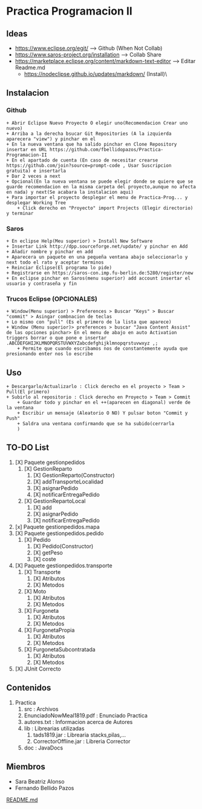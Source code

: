 # Practica Programacion II
## Ideas
+ https://www.eclipse.org/egit/ --> Github (When Not Collab)
+ https://www.saros-project.org/installation  --> Collab Share
+ https://marketplace.eclipse.org/content/markdown-text-editor --> Editar Readme.md
	+ https://nodeclipse.github.io/updates/markdown/ (Install)\
	
## Instalacion
### Github
	+ Abrir Eclipse Nuevo Proyecto O elegir uno(Recomendacion Crear uno nuevo)
	+ Arriba a la derecha bsucar Git Repositories (A la izquierda aparecera "view") y pinchar en el
	+ En la nueva ventana que ha salido pinchar en Clone Repository insertar en URL https://github.com/fbellidopazos/Practica-Programacion-II
	+ En el apartado de cuenta (En caso de necesitar crearse https://github.com/join?source=prompt-code , Usar Suscripcion gratuita) e insertarla 
	+ Dar 2 veces a next
	+ Opcional(En la nueva ventana se puede elegir donde se quiere que se guarde recomendacion en la misma carpeta del proyecto,aunque no afecta en nada) y next(Se acabara la instalacion aqui)
	+ Para importar el proyecto desplegar el menu de Practica-Prog... y desplegar Working Tree
		+ Click derecho en "Proyecto" import Projects (Elegir directorio) y terminar 
### Saros
	+ En eclipse Help(Meu superior) > Install New Software
	+ Insertar Link http://dpp.sourceforge.net/update/ y pinchar en Add 
	+ Añadir nombre y pinchar en add 
	+ Aparecera un paquete en una pequeña ventana abajo seleccionarlo y next todo el rato y aceptar terminos
	+ Reinciar Eclipse(El programa lo pide)
	+ Registrarse en https://saros-con.imp.fu-berlin.de:5280/register/new
	+ En eclipse pinchar en Saros(menu superior) add account insertar el usuario y contraseña y fin
### Trucos Eclipse (OPCIONALES)
	+ Window(Menu superior) > Preferences > Buscar "Keys" > Buscar "commit" > Asingar combnacion de teclas
	+ Lo mismo con "pull" (Es el primero de la lista que aparece)
	+ Window (Menu superior)> preferences > buscar "Java Content Assist" de las opciones pinchar> En el menu de abajo en auto Activation triggers borrar o que pone e insertar .ABCDEFGHIJKLMNOPQRSTUVWXYZabcdefghijklmnopqrstuvwxyz ,; 
		+ Permite que cuando escribamos nos de constantemente ayuda que presionando enter nos lo escribe 
	
## Uso
	+ Descargarlo/Actualizarlo : Click derecho en el proyecto > Team > Pull(El primero)
	+ Subirlo al repositorio : Click derecho en Proyecto > Team > Commit 
		+ Guardar todo y pinchar en el ++(aparecen en diagonal) verde de la ventana 
		+ Escribir un mensaje (Aleatorio O NO) Y pulsar boton "Commit y Push" 
		+ Saldra una ventana confirmando que se ha subido(cerrarla
		) 
		
	

## TO-DO List
1. [X] Paquete gestionpedidos
   1. [X] GestionReparto
      1. [X] GestionReparto(Constructor)
      1. [X] addTransporteLocalidad
      1. [X] asignarPedido
      1. [X] notificarEntregaPedido
   1. [X] GestionRepartoLocal
      1. [X] add
      1. [X] asignarPedido
      1. [X] notificarEntregaPedido
1. [x] Paquete gestionpedidos.mapa
1. [X] Paquete gestionpedidos.pedido
   1. [X] Pedido
      1. [X] Pedido(Constructor)
      1. [X] getPeso
      1. [X] coste          
1. [X] Paquete gestionpedidos.transporte
   1. [X] Transporte
      1. [X] Atributos
      1. [X] Metodos
   1. [X] Moto
      1. [X] Atributos
      1. [X] Metodos
   1. [X] Furgoneta
      1. [X] Atributos
      1. [X] Metodos
   1. [X] FurgonetaPropia
      1. [X] Atributos
      1. [X] Metodos
   1. [X] FurgonetaSubcontratada
      1. [X] Atributos
      1. [X] Metodos 
1. [X] JUnit Correcto 


## Contenidos
1. Practica
   1. src : Archivos 
   1. EnunciadoNowMeal1819.pdf : Enunciado Practica
   1. autores.txt : Informacion acerca de Autores
   1. lib : Librearias utilizadas
      1. tads1819.jar : Librearia stacks,pilas,...
      1. CorrectorOffline.jar : Libreria Corrector
   1. doc : JavaDocs

## Miembros
* Sara Beatriz Alonso 
* Fernando Bellido Pazos


[README.md](https://github.com/adam-p/markdown-here/wiki/Markdown-Cheatsheet) 
